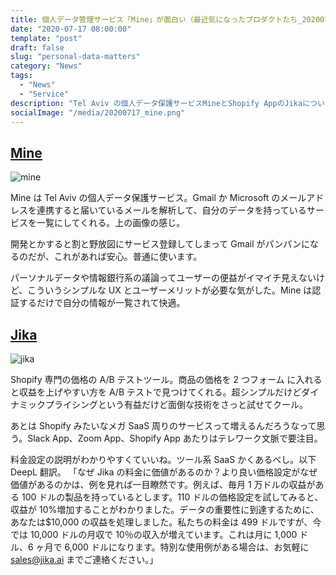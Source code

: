 ```yaml
---
title: 個人データ管理サービス「Mine」が面白い（最近気になったプロダクトたち_20200717）
date: "2020-07-17 08:00:00"
template: "post"
draft: false
slug: "personal-data-matters"
category: "News"
tags:
  - "News"
  - "Service"
description: "Tel Aviv の個人データ保護サービスMineとShopify AppのJikaについて"
socialImage: "/media/20200717_mine.png"
---
```


## [Mine](https://saymine.com/)

![mine](/media/20200717_mine.png)

Mine は Tel Aviv の個人データ保護サービス。Gmail か Microsoft のメールアドレスを連携すると届いているメールを解析して、自分のデータを持っているサービスを一覧にしてくれる。上の画像の感じ。

開発とかすると割と野放図にサービス登録してしまって Gmail がパンパンになるのだが、これがあれば安心。普通に使います。

パーソナルデータや情報銀行系の議論ってユーザーの便益がイマイチ見えないけど、こういうシンプルな UX とユーザーメリットが必要な気がした。Mine は認証するだけで自分の情報が一覧されて快適。

## [Jika](https://jika.ai/)

![jika](/media/20200717_jika.png)

Shopify 専門の価格の A/B テストツール。商品の価格を 2 つフォーム に入れると収益を上げやすい方を A/B テストで見つけてくれる。超シンプルだけどダイナミックプライシングという有益だけど面倒な技術をさっと試せてクール。

あとは Shopify みたいなメガ SaaS 周りのサービスって増えるんだろうなって思う。Slack App、Zoom App、Shopify App あたりはテレワーク文脈で要注目。

料金設定の説明がわかりやすくていいね。ツール系 SaaS かくあるべし。以下 DeepL 翻訳。
「なぜ Jika の料金に価値があるのか？より良い価格設定がなぜ価値があるのかは、例を見れば一目瞭然です。例えば、毎月 1 万ドルの収益がある 100 ドルの製品を持っているとします。110 ドルの価格設定を試してみると、収益が 10%増加することがわかりました。データの重要性に到達するために、あなたは\$10,000 の収益を処理しました。私たちの料金は 499 ドルですが、今では 10,000 ドルの月収で 10％の収入が増えています。これは月に 1,000 ドル、6 ヶ月で 6,000 ドルになります。特別な使用例がある場合は、お気軽に sales@jika.ai までご連絡ください。」
